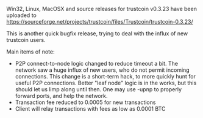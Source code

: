 Win32, Linux, MacOSX and source releases for trustcoin v0.3.23 have been uploaded to
https://sourceforge.net/projects/trustcoin/files/Trustcoin/trustcoin-0.3.23/

This is another quick bugfix release, trying to deal with the influx of new trustcoin users.

Main items of note:

* P2P connect-to-node logic changed to reduce timeout a bit.  The network saw a huge influx of new users, who do not permit incoming connections.  This change is a short-term hack, to more quickly hunt for useful P2P connections.  Better "leaf node" logic is in the works, but this should let us limp along until then.  One may use -upnp to properly forward ports, and help the network.
* Transaction fee reduced to 0.0005 for new transactions
* Client will relay transactions with fees as low as 0.0001 BTC
